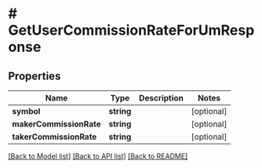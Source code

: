 # # GetUserCommissionRateForUmResponse

## Properties

Name | Type | Description | Notes
------------ | ------------- | ------------- | -------------
**symbol** | **string** |  | [optional]
**makerCommissionRate** | **string** |  | [optional]
**takerCommissionRate** | **string** |  | [optional]

[[Back to Model list]](../../README.md#models) [[Back to API list]](../../README.md#endpoints) [[Back to README]](../../README.md)
